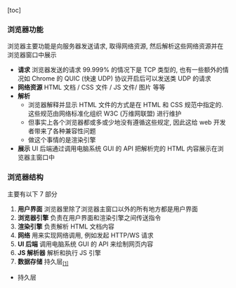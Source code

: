 [toc]

### 浏览器功能

浏览器主要功能是向服务器发送请求, 取得网络资源, 然后解析这些网络资源并在浏览器窗口中展示
  - **请求** 浏览器发送的请求 99.999% 的情况下是 TCP 类型的, 也有一些额外的情况如 Chrome 的 QUIC (快速 UDP) 协议开启后可以发送类 UDP 的请求
  - **网络资源** HTML 文档 / CSS 文件 / JS 文件/ 图片 等等
  - **解析**
    - 浏览器解释并显示 HTML 文件的方式是在 HTML 和 CSS 规范中指定的. 这些规范由网络标准化组织 W3C (万维网联盟) 进行维护
    - 但事实上各个浏览器都或多或少地没有遵循这些规定, 因此这给 web 开发者带来了各种兼容性问题
    - 做这个事情的是渲染引擎
  - **展示** UI 后端通过调用电脑系统 GUI 的 API 把解析完的 HTML 内容展示在浏览器主窗口中

### 浏览器结构

主要有以下 7 部分
  1. **用户界面** 浏览器里除了浏览器主窗口以外的所有地方都是用户界面
  2. **浏览器引擎** 负责在用户界面和渲染引擎之间传送指令
  3. **渲染引擎** 负责解析 HTML 文档内容
  4. **网络** 用来实现网络调用, 例如发起 HTTP/WS 请求
  5. **UI 后端** 调用电脑系统 GUI 的 API 来绘制网页内容
  6. **JS 解析器** 解析和执行 JS 引擎
  7. **数据存储** 持久层<sub>[[1]](../../杂/三层结构.md#持久层)</sub>

- 持久层
